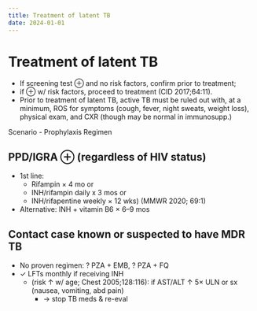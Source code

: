 ```yaml
---
title: Treatment of latent TB
date: 2024-01-01
---
```


# Treatment of latent TB

- If screening test ⊕ and no risk factors, confirm prior to treatment;
- if ⊕ w/ risk factors, proceed to treatment (CID 2017;64:11).
- Prior to treatment of latent TB, active TB must be ruled out with, at a minimum, ROS for symptoms (cough, fever, night sweats, weight loss), physical exam, and CXR (though may be normal in immunosupp.)

Scenario - Prophylaxis Regimen

## PPD/IGRA ⊕ (regardless of HIV status)

- 1st line:
  - Rifampin × 4 mo or
  - INH/rifampin daily x 3 mos or
  - INH/rifapentine weekly × 12 wks) (MMWR 2020; 69:1)
- Alternative: INH + vitamin B6 × 6–9 mos

## Contact case known or suspected to have MDR TB

- No proven regimen: ? PZA + EMB, ? PZA + FQ
- ✓ LFTs monthly if receiving INH
  - (risk ↑ w/ age; Chest 2005;128:116): if AST/ALT ↑ 5× ULN or sx (nausea, vomiting, abd pain)
    - → stop TB meds & re-eval
